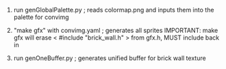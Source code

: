 1. run genGlobalPalette.py         ;  reads colormap.png and inputs them into the palette for convimg

2. "make gfx" with convimg.yaml    ;  generates all sprites
    IMPORTANT: make gfx will erase < #include "brick_wall.h" > from gfx.h, MUST include back in

4. run genOneBuffer.py             ;  generates unified buffer for brick wall texture
